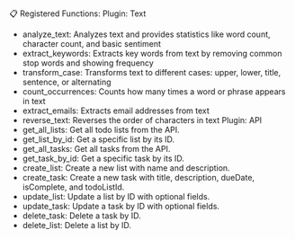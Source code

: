 📋 Registered Functions:
Plugin: Text
  - analyze_text: Analyzes text and provides statistics like word count, character count, and basic sentiment
  - extract_keywords: Extracts key words from text by removing common stop words and showing frequency
  - transform_case: Transforms text to different cases: upper, lower, title, sentence, or alternating
  - count_occurrences: Counts how many times a word or phrase appears in text
  - extract_emails: Extracts email addresses from text
  - reverse_text: Reverses the order of characters in text
Plugin: API
  - get_all_lists: Get all todo lists from the API.
  - get_list_by_id: Get a specific list by its ID.
  - get_all_tasks: Get all tasks from the API.
  - get_task_by_id: Get a specific task by its ID.
  - create_list: Create a new list with name and description.
  - create_task: Create a new task with title, description, dueDate, isComplete, and todoListId.
  - update_list: Update a list by ID with optional fields.
  - update_task: Update a task by ID with optional fields.
  - delete_task: Delete a task by ID.
  - delete_list: Delete a list by ID.
